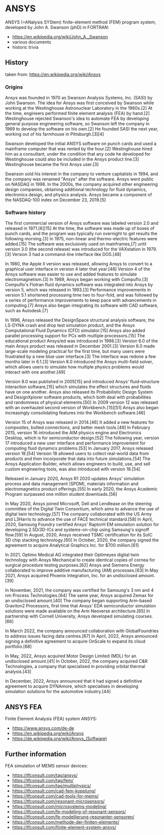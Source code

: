 # ANSYS
ANSYS (=ANalysis SYStem) finite-element method (FEM) program system, developed by John A. Swanson (phD) in FORTRAN:
- https://en.wikipedia.org/wiki/John_A._Swanson
- various documents
- historic trivia

## History
taken from: https://en.wikipedia.org/wiki/Ansys

### Origins
Ansys was founded in 1970 as Swanson Analysis Systems, Inc. (SASI) by John Swanson. The idea for Ansys was first conceived by Swanson while working at the Westinghouse Astronuclear Laboratory in the 1960s.[2] At the time, engineers performed finite element analysis (FEA) by hand.[2] Westinghouse rejected Swanson's idea to automate FEA by developing general purpose engineering software, so Swanson left the company in 1969 to develop the software on his own.[2] He founded SASI the next year, working out of his farmhouse in Pittsburgh.[3][4]

Swanson developed the initial ANSYS software on punch cards and used a mainframe computer that was rented by the hour.[2] Westinghouse hired him as a consultant, under the condition that any code he developed for Westinghouse could also be included in the Ansys product line.[3] Westinghouse became the first Ansys user.[3]

Swanson sold his interest in the company to venture capitalists in 1994, and the company was renamed "Ansys" after the software. Ansys went public on NASDAQ in 1996. In the 2000s, the company acquired other engineering design companies, obtaining additional technology for fluid dynamics, electronics design, and physics analysis. Ansys became a component of the NASDAQ-100 index on December 23, 2019.[5]

### Software history
The first commercial version of Ansys software was labeled version 2.0 and released in 1971.[6][15] At the time, the software was made up of boxes of punch cards, and the program was typically run overnight to get results the following morning.[3] In 1975, non-linear and thermo-electric features were added.[15] The software was exclusively used on mainframes,[7] until version 3.0 (the second release) was introduced for the VAXstation in 1979.[3] Version 3 had a command-line interface like DOS.[48]

In 1980, the Apple II version was released, allowing Ansys to convert to a graphical user interface in version 4 later that year.[48] Version 4 of the Ansys software was easier to use and added features to simulate electromagnetism.[3] In 1989, Ansys began working with Compuflo.[3] Compuflo's Flotran fluid dynamics software was integrated into Ansys by version 5, which was released in 1993.[3] Performance improvements in version 5.1 shortened processing time two to four-fold, and was followed by a series of performance improvements to keep pace with advancements in computing.[7] Ansys also began integrating its software with CAD software, such as Autodesk.[7]

In 1996, Ansys released the DesignSpace structural analysis software, the LS-DYNA crash and drop test simulation product, and the Ansys Computational Fluid Dynamics (CFD) simulator.[15] Ansys also added parallel processing support for PCs with multiple processors.[15] The educational product Ansys/ed was introduced in 1998.[3] Version 6.0 of the main Ansys product was released in December 2001.[3] Version 6.0 made large-scale modeling practical for the first time, but many users were frustrated by a new blue user interface.[3] The interface was redone a few months later in 6.1.[3] Version 8.0 introduced the Ansys multi-field solver, which allows users to simulate how multiple physics problems would interact with one another.[49]

Version 8.0 was published in 2005[15] and introduced Ansys' fluid–structure interaction software,[15] which simulates the effect structures and fluids have on one another. Ansys also released its Probabilistic Design System and DesignXplorer software products, which both deal with probabilities and randomness of physical elements.[50] In 2009 version 12 was released with an overhauled second version of Workbench.[15][51] Ansys also began increasingly consolidating features into the Workbench software.[46]

Version 15 of Ansys was released in 2014.[46] It added a new features for composites, bolted connections, and better mesh tools.[46] In February 2015, version 16 introduced the AIM physics engine and Electronics Desktop, which is for semiconductor design.[52] The following year, version 17 introduced a new user interface and performance improvement for computing fluid dynamics problems.[53] In January 2017, Ansys released version 18.[54] Version 18 allowed users to collect real-world data from products and then incorporate that data into future simulations.[54] The Ansys Application Builder, which allows engineers to build, use, and sell custom engineering tools, was also introduced with version 18.[54]

Released in January 2020, Ansys R1 2020 updates Ansys' simulation process and data management (SPDM), materials information and electromagnetics product offerings.[55] In early 2020, the Ansys Academic Program surpassed one million student downloads.[56]

In May 2020, Ansys joined Microsoft, Dell and Lendlease on the steering committee of the Digital Twin Consortium, which aims to advance the use of digital twin technology.[57] The company collaborated with the US Army and L3Harris to advance the use of FACE technical standard.[58] In April, 2020, Samsung Foundry certified Ansys' RaptorH EM simulation solution for developing 2.5D/3D-ICs and systems-on-chip using Samsung's signoff flow.[59] In August, 2020, Ansys received TSMC certification for its SoIC 3D chip stacking technology.[60] In October, 2020, the company signed the agreement to acquire Analytical Graphics Inc. for $700 million.[61]

In 2021, Optimo Medical AG integrated their Optimeyes digital twin technology with Ansys Mechanical to create identical copies of cornea for surgical procedure testing purposes.[62] Ansys and Siemens Energy collaborated to improve additive manufacturing (AM) processes.[63] In May 2021, Ansys acquired Phoenix Integration, Inc. for an undisclosed amount.[39]

In November, 2021, the company was certified for Samsung's 3 nm and 4 nm Process Technologies.[64] The same year, Ansys acquired Zemax for an undisclosed amount.[40] The company began supporting Arm-based Graviton2 Processors, first time that Ansys' EDA semiconductor simulation solutions were made available on the Arm Neoverse architecture.[65] In partnership with Cornell University, Ansys developed simulating courses.[66]

In March 2022, the company announced collaboration with GlobalFoundries to address issues facing data centres.[67] In April, 2022, Ansys announced signing a definitive agreement to acquire OnScale to expand its cloud portfolio.[68]

In May, 2022, Ansys acquired Motor Design Limited (MDL) for an undisclosed amount.[41] In October, 2022, the company acquired C&R Technologies, a company that specialised in providing orbital thermal analysis.[43]

In December, 2022, Ansys announced that it had signed a definitive agreement to acquire DYNAmore, which specialises in developing simulation solutions for the automotive industry.[44]

## ANSYS FEA
Finite Element Analysis (FEA) system ANSYS:  
- https://www.ansys.com/de-de
- https://en.wikipedia.org/wiki/Ansys
- https://de.wikipedia.org/wiki/Ansys_(Software)
  
## Further information
FEA simulation of MEMS sensor devices:
- https://tfconsult.com/tag/ansys/
- https://tfconsult.com/tag/fem/
- https://tfconsult.com/tag/multiphysics/
- https://tfconsult.com/cad-fem-kopplung/
- https://tfconsult.com/cad-tools-for-mems/
- https://tfconsult.com/resonant-microsensors/
- https://tfconsult.com/microsystems-modeling/
- https://tfconsult.com/fe-modeling-of-resonant-sensors/
- https://tfconsult.com/fe-modellierung-resonanter-sensoren/
- https://tfconsult.com/methode-der-finiten-elemente/
- https://tfconsult.com/finite-element-system-ansys/
  
